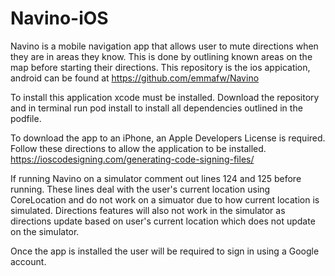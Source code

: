 # Navino-iOS

Navino is a mobile navigation app that allows user to mute directions when they are in areas they know. 
This is done by outlining known areas on the map before starting their directions.
This repository is the ios appication, android can be found at https://github.com/emmafw/Navino

To install this application xcode must be installed.
Download the repository and in terminal run pod install to install all dependencies outlined in the podfile.

To download the app to an iPhone, an Apple Developers License is required.
Follow these directions to allow the application to be installed.
https://ioscodesigning.com/generating-code-signing-files/

If running Navino on a simulator comment out lines 124 and 125 before running. 
These lines deal with the user's current location using CoreLocation and do not work on a simuator due to how current location
is simulated.
Directions features will also not work in the simulator as directions update based on user's current location which does not
update on the simulator. 

Once the app is installed the user will be required to sign in using a Google account.
